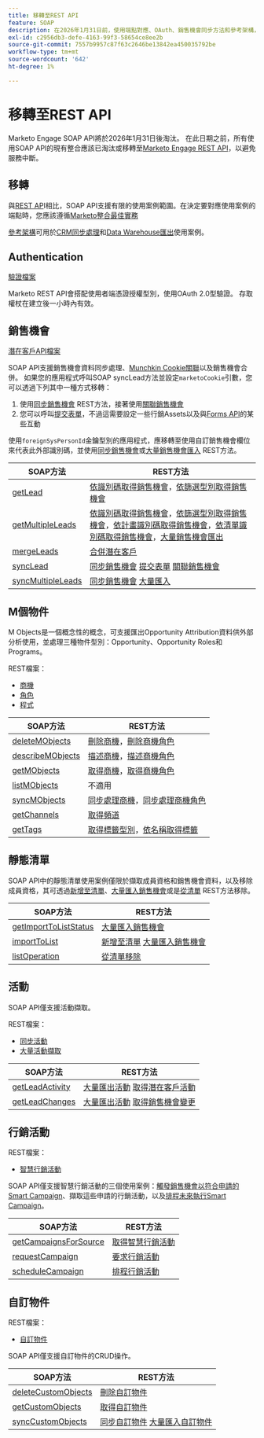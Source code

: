 ```yaml
---
title: 移轉至REST API
feature: SOAP
description: 在2026年1月31日前，使用端點對應、OAuth、銷售機會同步方法和參考架構，將Marketo Engage從SOAP移轉至REST的逐步指南。
exl-id: c2956db3-defe-4163-99f3-58654ce8ee2b
source-git-commit: 7557b9957c87f63c2646be13842ea450035792be
workflow-type: tm+mt
source-wordcount: '642'
ht-degree: 1%

---
```


# 移轉至REST API

Marketo Engage SOAP API將於2026年1月31日後淘汰。 在此日期之前，所有使用SOAP API的現有整合應該已淘汰或移轉至[Marketo Engage REST API](https://experienceleague.adobe.com/zh-hant/docs/marketo-developer/marketo/rest/rest-api)，以避免服務中斷。

## 移轉

與[REST AP](https://experienceleague.adobe.com/zh-hant/docs/marketo-developer/marketo/rest/rest-api)I相比，SOAP API支援有限的使用案例範圍。在決定要對應使用案例的端點時，您應該遵循[Marketo整合最佳實務](https://experienceleague.adobe.com/zh-hant/docs/marketo-developer/marketo/rest/marketo-integration-best-practices)

[參考架構](https://experienceleague.adobe.com/zh-hant/docs/marketo-developer/marketo/rest/reference-architectures)可用於[CRM同步處理](https://experienceleague.adobe.com/docs/marketo-developer/assets/sync-architecture-whitepaper.pdf?lang=zh-Hant)和[Data Warehouse匯出](https://experienceleague.adobe.com/docs/marketo-developer/assets/reference_architecture.pdf?lang=zh-Hant)使用案例。

## Authentication

[驗證檔案](https://experienceleague.adobe.com/zh-hant/docs/marketo-developer/marketo/rest/authentication)

Marketo REST API會搭配使用者端憑證授權型別，使用OAuth 2.0型驗證。 存取權杖在建立後一小時內有效。

## 銷售機會

[潛在客戶API檔案](https://experienceleague.adobe.com/zh-hant/docs/marketo-developer/marketo/rest/lead-database/leads)

SOAP API支援銷售機會資料同步處理、[Munchkin Cookie關聯](https://experienceleague.adobe.com/zh-hant/docs/marketo-developer/marketo/javascriptapi/leadtracking/lead-tracking)以及銷售機會合併。 如果您的應用程式呼叫SOAP syncLead方法並設定`marketoCookie`引數，您可以透過下列其中一種方式移轉：

1. 使用[同步銷售機會](https://developer.adobe.com/marketo-apis/api/mapi/#operation/syncLeadUsingPOST) REST方法，接著使用[關聯銷售機會](https://developer.adobe.com/marketo-apis/api/mapi/#operation/associateLeadUsingPOST)
2. 您可以呼叫[提交表單](https://experienceleague.adobe.com/zh-hant/docs/marketo-developer/marketo/rest/lead-database/leads)，不過這需要設定一些行銷Assets以及與[Forms API](https://experienceleague.adobe.com/zh-hant/docs/marketo-developer/marketo/rest/assets/forms)的某些互動

使用`foreignSysPersonId`金鑰型別的應用程式，應移轉至使用自訂銷售機會欄位來代表此外部識別碼，並使用[同步銷售機會](https://experienceleague.adobe.com/zh-hant/docs/marketo-developer/marketo/rest/lead-database/leads#create-and-update)或[大量銷售機會匯入](https://experienceleague.adobe.com/zh-hant/docs/marketo-developer/marketo/rest/bulk-import/bulk-lead-import) REST方法。

| SOAP方法 | REST方法 |
| --- | --- |
| [getLead](https://experienceleague.adobe.com/zh-hant/docs/marketo-developer/marketo/soap/leads/getlead) | [依識別碼取得銷售機會](https://developer.adobe.com/marketo-apis/api/mapi/#operation/getLeadByIdUsingGET)，[依篩選型別取得銷售機會](https://developer.adobe.com/marketo-apis/api/mapi/#operation/getLeadsByFilterUsingGET) |
| [getMultipleLeads](https://experienceleague.adobe.com/zh-hant/docs/marketo-developer/marketo/soap/leads/getmultipleleads) | [依識別碼取得銷售機會](https://developer.adobe.com/marketo-apis/api/mapi/#operation/getLeadByIdUsingGET)，[依篩選型別取得銷售機會](https://developer.adobe.com/marketo-apis/api/mapi/#operation/getLeadsByFilterUsingGET)，[依計畫識別碼取得銷售機會](https://developer.adobe.com/marketo-apis/api/mapi/#operation/getLeadsByProgramIdUsingGET)，[依清單識別碼取得銷售機會](https://developer.adobe.com/marketo-apis/api/mapi/#operation/getLeadsByListIdUsingGET)，[大量銷售機會匯出](https://developer.adobe.com/marketo-apis/api/mapi/#tag/Bulk-Export-Leads) |
| [mergeLeads](https://experienceleague.adobe.com/zh-hant/docs/marketo-developer/marketo/soap/leads/mergeleads) | [合併潛在客戶](https://developer.adobe.com/marketo-apis/api/mapi/#operation/mergeLeadsUsingPOST) |
| [syncLead](https://experienceleague.adobe.com/zh-hant/docs/marketo-developer/marketo/soap/leads/synclead) | [同步銷售機會](https://developer.adobe.com/marketo-apis/api/mapi/#operation/syncLeadUsingPOST) [提交表單](https://developer.adobe.com/marketo-apis/api/mapi/#operation/SubmitFormUsingPOST) [關聯銷售機會](https://developer.adobe.com/marketo-apis/api/mapi/#operation/associateLeadUsingPOST) |
| [syncMultipleLeads](https://experienceleague.adobe.com/zh-hant/docs/marketo-developer/marketo/soap/leads/syncmultipleleads) | [同步銷售機會](https://developer.adobe.com/marketo-apis/api/mapi/#operation/syncLeadUsingPOST) [大量匯入](https://developer.adobe.com/marketo-apis/api/mapi/#tag/Bulk-Import-Leads) |

## M個物件

M Objects是一個概念性的概念，可支援匯出Opportunity Attribution資料供外部分析使用，並處理三種物件型別：Opportunity、Opportunity Roles和Programs。

REST檔案：

- [商機](https://experienceleague.adobe.com/zh-hant/docs/marketo-developer/marketo/rest/lead-database/opportunities)
- [角色](https://experienceleague.adobe.com/zh-hant/docs/marketo-developer/marketo/rest/lead-database/opportunity-roles)
- [程式](https://experienceleague.adobe.com/zh-hant/docs/marketo-developer/marketo/rest/assets/programs)

| SOAP方法 | REST方法 |
| --- | --- |
| [deleteMObjects](https://experienceleague.adobe.com/zh-hant/docs/marketo-developer/marketo/soap/marketo-objects/deletemobjects) | [刪除商機](https://developer.adobe.com/marketo-apis/api/mapi/#operation/deleteOpportunitiesUsingPOST)，[刪除商機角色](https://developer.adobe.com/marketo-apis/api/mapi/#operation/deleteOpportunityRolesUsingPOST) |
| [describeMObjects](https://experienceleague.adobe.com/zh-hant/docs/marketo-developer/marketo/soap/marketo-objects/describemobject) | [描述商機](https://developer.adobe.com/marketo-apis/api/mapi/#operation/describeUsingGET_4)，[描述商機角色](https://developer.adobe.com/marketo-apis/api/mapi/#operation/describeOpportunityRoleUsingGET) |
| [getMObjects](https://experienceleague.adobe.com/zh-hant/docs/marketo-developer/marketo/soap/marketo-objects/getmobjects) | [取得商機](https://developer.adobe.com/marketo-apis/api/mapi/#operation/getOpportunitiesUsingGET)，[取得商機角色](https://developer.adobe.com/marketo-apis/api/mapi/#operation/describeOpportunityRoleUsingGET) |
| [listMObjects](https://experienceleague.adobe.com/zh-hant/docs/marketo-developer/marketo/soap/marketo-objects/listmobjects) | 不適用 |
| [syncMObjects](https://experienceleague.adobe.com/zh-hant/docs/marketo-developer/marketo/soap/marketo-objects/syncmobjects) | [同步處理商機](https://developer.adobe.com/marketo-apis/api/mapi/#operation/syncOpportunitiesUsingPOST)，[同步處理商機角色](https://developer.adobe.com/marketo-apis/api/mapi/#operation/syncOpportunityRolesUsingPOST) |
| [getChannels](https://experienceleague.adobe.com/zh-hant/docs/marketo-developer/marketo/soap/programs/getchannels) | [取得頻道](https://developer.adobe.com/marketo-apis/api/asset/#operation/getAllChannelsUsingGET) |
| [getTags](https://experienceleague.adobe.com/zh-hant/docs/marketo-developer/marketo/soap/programs/gettags) | [取得標籤型別](https://developer.adobe.com/marketo-apis/api/asset/#operation/getTagTypesUsingGET)，[依名稱取得標籤](https://developer.adobe.com/marketo-apis/api/asset/#operation/getTagByNameUsingGET) |

## 靜態清單

SOAP API中的靜態清單使用案例僅限於擷取成員資格和銷售機會資料，以及移除成員資格，其可透過[新增至清單](https://developer.adobe.com/marketo-apis/api/mapi/#operation/addLeadsToListUsingPOST)、[大量匯入銷售機會](https://experienceleague.adobe.com/zh-hant/docs/marketo-developer/marketo/rest/bulk-import/bulk-lead-import)或是[從清單](https://developer.adobe.com/marketo-apis/api/mapi/#operation/removeLeadsFromListUsingDELETE) REST方法移除。

| SOAP方法 | REST方法 |
| --- | --- |
| [getImportToListStatus](https://experienceleague.adobe.com/zh-hant/docs/marketo-developer/marketo/soap/static-lists/getimporttoliststatus) | [大量匯入銷售機會](https://developer.adobe.com/marketo-apis/api/mapi/#tag/Bulk-Import-Leads) |
| [importToList](https://experienceleague.adobe.com/zh-hant/docs/marketo-developer/marketo/soap/static-lists/importtolist) | [新增至清單](https://developer.adobe.com/marketo-apis/api/mapi/#operation/addLeadsToListUsingPOST) [大量匯入銷售機會](https://developer.adobe.com/marketo-apis/api/mapi/#tag/Bulk-Import-Leads) |
| [listOperation](https://experienceleague.adobe.com/zh-hant/docs/marketo-developer/marketo/soap/static-lists/listoperation) | [從清單移除](https://developer.adobe.com/marketo-apis/api/mapi/#operation/removeLeadsFromListUsingDELETE) |

## 活動

SOAP API僅支援活動擷取。

REST檔案：

- [同步活動](https://experienceleague.adobe.com/zh-hant/docs/marketo-developer/marketo/rest/lead-database/activities)
- [大量活動擷取](https://experienceleague.adobe.com/zh-hant/docs/marketo-developer/marketo/rest/bulk-extract/bulk-activity-extract)

| SOAP方法 | REST方法 |
| --- | --- |
| [getLeadActivity](https://experienceleague.adobe.com/zh-hant/docs/marketo-developer/marketo/soap/activities/getleadactivity) | [大量匯出活動](https://developer.adobe.com/marketo-apis/api/mapi/#tag/Bulk-Export-Activities) [取得潛在客戶活動](https://developer.adobe.com/marketo-apis/api/mapi/#operation/getLeadActivitiesUsingGET) |
| [getLeadChanges](https://experienceleague.adobe.com/zh-hant/docs/marketo-developer/marketo/soap/activities/getleadchanges) | [大量匯出活動](https://developer.adobe.com/marketo-apis/api/mapi/#tag/Bulk-Export-Activities) [取得銷售機會變更](https://developer.adobe.com/marketo-apis/api/mapi/#operation/getLeadChangesUsingGET) |

## 行銷活動

REST檔案：

- [智慧行銷活動](https://experienceleague.adobe.com/zh-hant/docs/marketo-developer/marketo/rest/assets/smart-campaigns)

SOAP API僅支援智慧行銷活動的三個使用案例：[觸發銷售機會以符合申請的Smart Campaign](https://experienceleague.adobe.com/zh-hant/docs/marketo-developer/marketo/rest/assets/smart-campaigns#trigger)、擷取這些申請的行銷活動，以及[排程未來執行Smart Campaign](https://experienceleague.adobe.com/zh-hant/docs/marketo-developer/marketo/rest/assets/smart-campaigns#schedule)。

| SOAP方法 | REST方法 |
| --- | --- |
| [getCampaignsForSource](https://experienceleague.adobe.com/zh-hant/docs/marketo-developer/marketo/soap/campaigns/getcampaignsforsource) | [取得智慧行銷活動](https://developer.adobe.com/marketo-apis/api/asset/#operation/getAllSmartCampaignsGET) |
| [requestCampaign](https://experienceleague.adobe.com/zh-hant/docs/marketo-developer/marketo/soap/campaigns/requestcampaign) | [要求行銷活動](https://developer.adobe.com/marketo-apis/api/mapi/#operation/triggerCampaignUsingPOST) |
| [scheduleCampaign](https://experienceleague.adobe.com/zh-hant/docs/marketo-developer/marketo/soap/campaigns/schedulecampaign) | [排程行銷活動](https://developer.adobe.com/marketo-apis/api/mapi/#operation/scheduleCampaignUsingPOST) |

## 自訂物件

REST檔案：

- [自訂物件](https://experienceleague.adobe.com/zh-hant/docs/marketo-developer/marketo/rest/lead-database/custom-objects)

SOAP API僅支援自訂物件的CRUD操作。

| SOAP方法 | REST方法 |
| --- | --- |
| [deleteCustomObjects](https://experienceleague.adobe.com/zh-hant/docs/marketo-developer/marketo/soap/custom-objects/deletecustomobjects) | [刪除自訂物件](https://developer.adobe.com/marketo-apis/api/mapi/#operation/deleteCustomObjectsUsingPOST) |
| [getCustomObjects](https://experienceleague.adobe.com/zh-hant/docs/marketo-developer/marketo/soap/custom-objects/getcustomobjects) | [取得自訂物件](https://developer.adobe.com/marketo-apis/api/mapi/#operation/getCustomObjectsUsingGET) |
| [syncCustomObjects](https://experienceleague.adobe.com/zh-hant/docs/marketo-developer/marketo/soap/custom-objects/synccustomobjects) | [同步自訂物件](https://developer.adobe.com/marketo-apis/api/mapi/#operation/syncCustomObjectsUsingPOST) [大量匯入自訂物件](https://experienceleague.adobe.com/zh-hant/docs/marketo-developer/marketo/rest/bulk-import/bulk-custom-object-import) |
